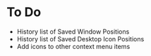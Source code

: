 # To Do

- History list of Saved Window Positions
- History list of Saved Desktop Icon Positions
- Add icons to other context menu items
